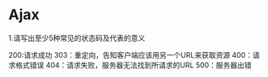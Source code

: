 Ajax
=

1.请写出至少5种常见的状态码及代表的意义

200:请求成功
303：重定向，告知客户端应该用另一个URL来获取资源
400：请求格式错误
404：请求失败，服务器无法找到所请求的URL
500：服务器出错


